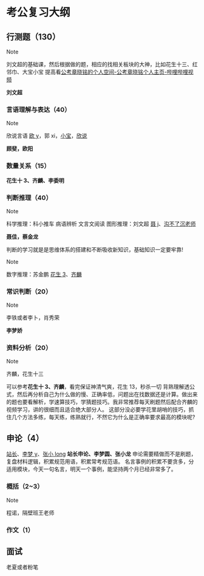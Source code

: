 # 考公复习大纲

## 行测题（130）

> [!NOTE]
> 刘文超的基础课，然后根据做的题，相应的找相关板块的大神，比如花生十三、红邻巾、大宝小宝
> 提高看[公考章晓铭的个人空间-公考章晓铭个人主页-哔哩哔哩视频](https://space.bilibili.com/488609381)

**刘文超**

### 言语理解与表达（40）

> [!NOTE]
> 欣说言语
> [欧 y](https://zhida.zhihu.com/search?content_id=633327499&content_type=Answer&match_order=1&q=%E6%AC%A7y&zhida_source=entity)，郭 xi，[小宝](https://zhida.zhihu.com/search?content_id=633327499&content_type=Answer&match_order=1&q=%E5%B0%8F%E5%AE%9D&zhida_source=entity)，[欣说](https://zhida.zhihu.com/search?content_id=633327499&content_type=Answer&match_order=1&q=%E6%AC%A3%E8%AF%B4&zhida_source=entity)

**顾斐，欧阳**

### 数量关系（15）

**花生十 3、齐麟、李委明**

### 判断推理（40）

> [!NOTE]
> 科学推理：科小推车
> 病语辨析
> 文言文阅读
> 图形推理：刘文超
> [聂 j](https://zhida.zhihu.com/search?content_id=633327499&content_type=Answer&match_order=1&q=%E8%81%82j&zhida_source=entity)、[沟不了沉老师](https://zhida.zhihu.com/search?content_id=633327499&content_type=Answer&match_order=1&q=%E6%B2%9F%E4%B8%8D%E4%BA%86%E6%B2%89%E8%80%81%E5%B8%88&zhida_source=entity)

**聂佳，蔡金龙**

判断的学习就是是思维体系的搭建和不断吸收新知识，基础知识一定要牢靠!

> [!NOTE]
> 数字推理：苏金鹏
> [花生 3](https://zhida.zhihu.com/search?content_id=633327499&content_type=Answer&match_order=1&q=%E8%8A%B1%E7%94%9F3&zhida_source=entity)、[齐麟](https://zhida.zhihu.com/search?content_id=633327499&content_type=Answer&match_order=1&q=%E9%BD%90%E9%BA%9F&zhida_source=entity)

### 常识判断（20）

> [!NOTE]
> 李铁或者李卜，肖秀荣

**李梦娇**

### 资料分析（20）

> [!NOTE]
> 齐麟，花生十三

可以参考**花生十 3、齐麟**，看完保证神清气爽，花生 13，秒杀一切
背熟理解透公式，然后再分析自己为什么做的慢、正确率低，问题出在找数据还是计算。做出来的题也要看解析，学速算技巧，学猜题技巧。我非常推荐每天刷题然后配合齐麟的视频学习，讲的很细而且适合绝大部分人。
这部分没必要学花里胡哨的技巧，抓住几个方法多练，每天练，练熟就行，不然它为什么是正确率要求最高的模块呢?

## 申论（4）

[站长](https://zhida.zhihu.com/search?content_id=633327499&content_type=Answer&match_order=1&q=%E7%AB%99%E9%95%BF&zhida_source=entity)、[李梦 y](https://zhida.zhihu.com/search?content_id=633327499&content_type=Answer&match_order=1&q=%E6%9D%8E%E6%A2%A6y&zhida_source=entity)、[张小 long](https://zhida.zhihu.com/search?content_id=633327499&content_type=Answer&match_order=1&q=%E5%BC%A0%E5%B0%8Flong&zhida_source=entity)
**站长申论、李梦圆、张小龙**
申论需要精做而不是刷题，复盘材料逻辑，积累规范用语，积累常考规范语。
名言事例的积累不要贪多，分适用模块，今天一句名言，明天一个事例，能坚持两个月已经非常多了。

### 概括（2~3）

> [!NOTE]
> 程诺，隔壁班王老师

### 作文（1）

## 面试

老夏或者粉笔

